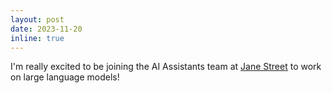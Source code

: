 ```yaml
---
layout: post
date: 2023-11-20
inline: true
---
```


I'm really excited to be joining the AI Assistants team at
[Jane Street](https://www.janestreet.com/)
to work on large language models!
